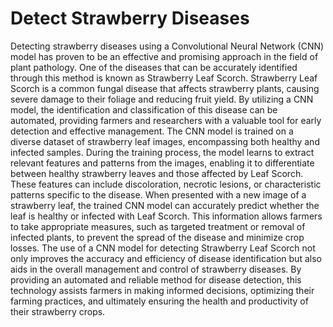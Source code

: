 # Detect Strawberry Diseases
Detecting strawberry diseases using a Convolutional Neural Network (CNN) model has proven to be an effective and promising approach in the field of plant pathology. One of the diseases that can be accurately identified through this method is known as Strawberry Leaf Scorch. 
Strawberry Leaf Scorch is a common fungal disease that affects strawberry plants, causing severe damage to their foliage and reducing fruit yield. By utilizing a CNN model, the identification and classification of this disease can be automated, providing farmers and researchers with a valuable tool for early detection and effective management.
The CNN model is trained on a diverse dataset of strawberry leaf images, encompassing both healthy and infected samples. During the training process, the model learns to extract relevant features and patterns from the images, enabling it to differentiate between healthy strawberry leaves and those affected by Leaf Scorch. These features can include discoloration, necrotic lesions, or characteristic patterns specific to the disease.
When presented with a new image of a strawberry leaf, the trained CNN model can accurately predict whether the leaf is healthy or infected with Leaf Scorch. This information allows farmers to take appropriate measures, such as targeted treatment or removal of infected plants, to prevent the spread of the disease and minimize crop losses.
The use of a CNN model for detecting Strawberry Leaf Scorch not only improves the accuracy and efficiency of disease identification but also aids in the overall management and control of strawberry diseases. By providing an automated and reliable method for disease detection, this technology assists farmers in making informed decisions, optimizing their farming practices, and ultimately ensuring the health and productivity of their strawberry crops.
 
